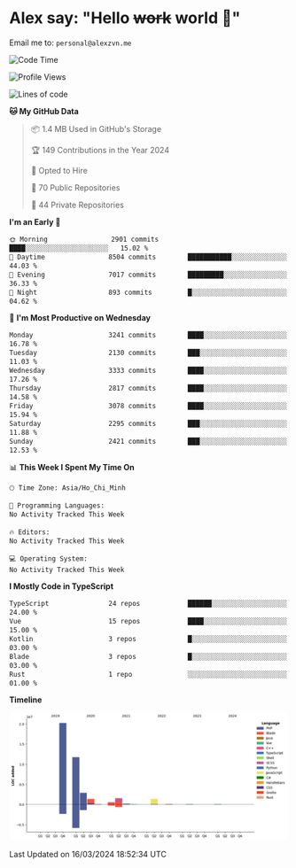 # Alex say: "Hello ~~work~~ world 🐾"
Email me to: `personal@alexzvn.me`

<!--START_SECTION:waka-->
![Code Time](http://img.shields.io/badge/Code%20Time-1%2C066%20hrs%2055%20mins-blue)

![Profile Views](http://img.shields.io/badge/Profile%20Views-0-blue)

![Lines of code](https://img.shields.io/badge/From%20Hello%20World%20I%27ve%20Written-40.3%20million%20lines%20of%20code-blue)

**🐱 My GitHub Data** 

> 📦 1.4 MB Used in GitHub's Storage 
 > 
> 🏆 149 Contributions in the Year 2024
 > 
> 💼 Opted to Hire
 > 
> 📜 70 Public Repositories 
 > 
> 🔑 44 Private Repositories 
 > 
**I'm an Early 🐤** 

```text
🌞 Morning                2901 commits        ████░░░░░░░░░░░░░░░░░░░░░   15.02 % 
🌆 Daytime                8504 commits        ███████████░░░░░░░░░░░░░░   44.03 % 
🌃 Evening                7017 commits        █████████░░░░░░░░░░░░░░░░   36.33 % 
🌙 Night                  893 commits         █░░░░░░░░░░░░░░░░░░░░░░░░   04.62 % 
```
📅 **I'm Most Productive on Wednesday** 

```text
Monday                   3241 commits        ████░░░░░░░░░░░░░░░░░░░░░   16.78 % 
Tuesday                  2130 commits        ███░░░░░░░░░░░░░░░░░░░░░░   11.03 % 
Wednesday                3333 commits        ████░░░░░░░░░░░░░░░░░░░░░   17.26 % 
Thursday                 2817 commits        ████░░░░░░░░░░░░░░░░░░░░░   14.58 % 
Friday                   3078 commits        ████░░░░░░░░░░░░░░░░░░░░░   15.94 % 
Saturday                 2295 commits        ███░░░░░░░░░░░░░░░░░░░░░░   11.88 % 
Sunday                   2421 commits        ███░░░░░░░░░░░░░░░░░░░░░░   12.53 % 
```


📊 **This Week I Spent My Time On** 

```text
🕑︎ Time Zone: Asia/Ho_Chi_Minh

💬 Programming Languages: 
No Activity Tracked This Week

🔥 Editors: 
No Activity Tracked This Week

💻 Operating System: 
No Activity Tracked This Week
```

**I Mostly Code in TypeScript** 

```text
TypeScript               24 repos            ██████░░░░░░░░░░░░░░░░░░░   24.00 % 
Vue                      15 repos            ████░░░░░░░░░░░░░░░░░░░░░   15.00 % 
Kotlin                   3 repos             █░░░░░░░░░░░░░░░░░░░░░░░░   03.00 % 
Blade                    3 repos             █░░░░░░░░░░░░░░░░░░░░░░░░   03.00 % 
Rust                     1 repo              ░░░░░░░░░░░░░░░░░░░░░░░░░   01.00 % 
```



**Timeline**

![Lines of Code chart](https://raw.githubusercontent.com/alexzvn/alexzvn/main/assets/bar_graph.png)


 Last Updated on 16/03/2024 18:52:34 UTC
<!--END_SECTION:waka-->
